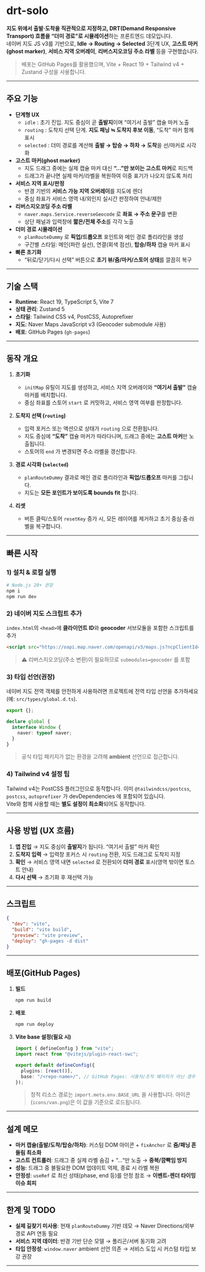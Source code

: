 # drt-solo

**지도 위에서 출발·도착을 직관적으로 지정하고, DRT(Demand Responsive Transport) 흐름을 “더미 경로”로 시뮬레이션**하는 프론트엔드 데모입니다.  
네이버 지도 JS v3를 기반으로, **Idle → Routing → Selected** 3단계 UX, **고스트 마커(ghost marker)**, **서비스 지역 오버레이**, **리버스지오코딩 주소 라벨** 등을 구현했습니다.

> 배포는 GitHub Pages를 활용했으며, Vite + React 19 + Tailwind v4 + Zustand 구성을 사용합니다.

---

## 주요 기능

- **단계형 UX**
  - `idle` : 초기 진입. 지도 중심이 곧 **출발지**이며 “여기서 출발” 캡슐 마커 노출
  - `routing` : 도착지 선택 단계. **지도 패닝 ≒ 도착지 후보 이동**, “도착” 마커 함께 표시
  - `selected` : 더미 경로를 계산해 **출발 → 탑승 → 하차 → 도착**을 선/마커로 시각화
- **고스트 마커(ghost marker)**
  - 지도 드래그 중에는 실제 캡슐 마커 대신 **“…”만 보이는 고스트 마커**로 피드백
  - 드래그가 끝나면 실제 마커/라벨을 복원하여 이중 표기가 나오지 않도록 처리
- **서비스 지역 표시/판정**
  - 반경 기반의 **서비스 가능 지역 오버레이**를 지도에 렌더
  - 중심 좌표가 서비스 영역 내/외인지 실시간 판정하여 안내/제한
- **리버스지오코딩 주소 라벨**
  - `naver.maps.Service.reverseGeocode` 로 **좌표 → 주소 문구**를 변환
  - 상단 패널과 입력창에 **짧은/전체 주소**를 각각 노출
- **더미 경로 시뮬레이션**
  - `planRouteDummy` 로 **픽업/드롭오프** 포인트와 메인 경로 폴리라인을 생성
  - 구간별 스타일: 메인(파란 실선), 연결(회색 점선), **탑승/하차** 캡슐 마커 표시
- **빠른 초기화**
  - “뒤로/닫기/다시 선택” 버튼으로 **초기 뷰/줌/마커/스토어 상태**를 깔끔히 복구

---

## 기술 스택

- **Runtime**: React 19, TypeScript 5, Vite 7
- **상태 관리**: Zustand 5
- **스타일**: Tailwind CSS v4, PostCSS, Autoprefixer
- **지도**: Naver Maps JavaScript v3 (Geocoder submodule 사용)
- **배포**: GitHub Pages (`gh-pages`)

---

## 동작 개요

1. **초기화**

   - `initMap` 유틸이 지도를 생성하고, 서비스 지역 오버레이와 **“여기서 출발”** 캡슐 마커를 배치합니다.
   - 중심 좌표를 스토어 `start` 로 커밋하고, 서비스 영역 여부를 판정합니다.

2. **도착지 선택 (`routing`)**

   - 입력 포커스 또는 액션으로 상태가 `routing` 으로 전환됩니다.
   - 지도 중심에 **“도착”** 캡슐 마커가 따라다니며, 드래그 중에는 **고스트 마커**만 노출됩니다.
   - 스토어의 `end` 가 변경되면 주소 라벨을 갱신합니다.

3. **경로 시각화 (`selected`)**

   - `planRouteDummy` 결과로 메인 경로 폴리라인과 **픽업/드롭오프** 마커를 그립니다.
   - 지도는 **모든 포인트가 보이도록 bounds fit** 합니다.

4. **리셋**
   - 버튼 클릭/스토어 `resetKey` 증가 시, 모든 레이어를 제거하고 초기 중심·줌·라벨을 복구합니다.

---

## 빠른 시작

### 1) 설치 & 로컬 실행

```bash
# Node.js 20+ 권장
npm i
npm run dev
```

### 2) 네이버 지도 스크립트 추가

`index.html`의 `<head>`에 **클라이언트 ID**와 **geocoder** 서브모듈을 포함한 스크립트를 추가

```html
<script src="https://oapi.map.naver.com/openapi/v3/maps.js?ncpClientId=YOUR_CLIENT_ID&submodules=geocoder"></script>
```

> ⚠️ 리버스지오코딩(주소 변환)이 필요하므로 `submodules=geocoder` 를 포함

### 3) 타입 선언(권장)

네이버 지도 전역 객체를 안전하게 사용하려면 프로젝트에 전역 타입 선언을 추가하세요(예: `src/types/global.d.ts`).

```ts
export {};

declare global {
  interface Window {
    naver: typeof naver;
  }
}
```

> 공식 타입 패키지가 없는 환경을 고려해 **ambient** 선언으로 접근합니다.

### 4) Tailwind v4 설정 팁

Tailwind v4는 PostCSS 플러그인으로 동작합니다. 이미 `@tailwindcss/postcss`, `postcss`, `autoprefixer` 가 devDependencies 에 포함되어 있습니다.  
Vite와 함께 사용할 때는 **별도 설정이 최소화**되어도 동작합니다.

---

## 사용 방법 (UX 흐름)

1. **앱 진입** → 지도 중심이 **출발지**가 됩니다. “여기서 출발” 마커 확인
2. **도착지 입력** → 입력창 포커스 시 `routing` 전환, 지도 드래그로 도착지 지정
3. **확인** → 서비스 영역 내면 `selected` 로 전환되어 **더미 경로** 표시(영역 밖이면 토스트 안내)
4. **다시 선택** → 초기화 후 재선택 가능

---

## 스크립트

```json
{
  "dev": "vite",
  "build": "vite build",
  "preview": "vite preview",
  "deploy": "gh-pages -d dist"
}
```

---

## 배포(GitHub Pages)

1. **빌드**
   ```bash
   npm run build
   ```
2. **배포**
   ```bash
   npm run deploy
   ```
3. **Vite base 설정(필요 시)**

   ```ts
   import { defineConfig } from "vite";
   import react from "@vitejs/plugin-react-swc";

   export default defineConfig({
     plugins: [react()],
     base: "/<repo-name>/", // GitHub Pages: 사용자/조직 페이지가 아닌 경우 필요
   });
   ```

   > 정적 리소스 경로는 `import.meta.env.BASE_URL` 을 사용합니다. 아이콘(`icons/van.png`)은 이 값을 기준으로 로드됩니다.

---

## 설계 메모

- **마커 캡슐(출발/도착/탑승/하차)**: 커스텀 DOM 아이콘 + `fixAnchor` 로 **줌/패닝 흔들림 최소화**
- **고스트 컨트롤러**: 드래그 중 실제 라벨 숨김 + “…“만 노출 → **중복/깜빡임 방지**
- **성능**: 드래그 중 불필요한 DOM 업데이트 억제, 종료 시 라벨 복원
- **안정성**: `useRef` 로 최신 상태(phase, end 등)를 안정 참조 → **이벤트-렌더 타이밍 이슈 회피**

---

## 한계 및 TODO

- **실제 길찾기 미사용**: 현재 `planRouteDummy` 기반 데모 → Naver Directions/외부 경로 API 연동 필요
- **서비스 지역 데이터**: 반경 기반 단순 모델 → 폴리곤/서버 동기화 고려
- **타입 안정성**: `window.naver` ambient 선언 의존 → 서비스 도입 시 커스텀 타입 보강 권장

---
